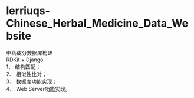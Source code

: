 # lerriuqs-Chinese_Herbal_Medicine_Data_Website
中药成分数据库构建  
RDKit + Django   
1、	结构匹配；  
2、	相似性比对；  
3、	数据库功能实现；  
4、	Web Server功能实现。
 
